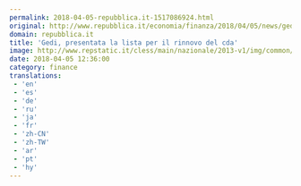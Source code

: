 ```yaml
---
permalink: 2018-04-05-repubblica.it-1517086924.html
original: http://www.repubblica.it/economia/finanza/2018/04/05/news/gedi_presentata_la_lista_per_il_rinnovo_del_cda-193062524/?rss
domain: repubblica.it
title: 'Gedi, presentata la lista per il rinnovo del cda'
image: http://www.repstatic.it/cless/main/nazionale/2013-v1/img/common/favicon/favicon-1500.png
date: 2018-04-05 12:36:00
category: finance
translations: 
 - 'en'
 - 'es'
 - 'de'
 - 'ru'
 - 'ja'
 - 'fr'
 - 'zh-CN'
 - 'zh-TW'
 - 'ar'
 - 'pt'
 - 'hy'
---
```


